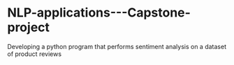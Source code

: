# NLP-applications---Capstone-project
Developing a python program that performs sentiment analysis on a dataset of product reviews 
